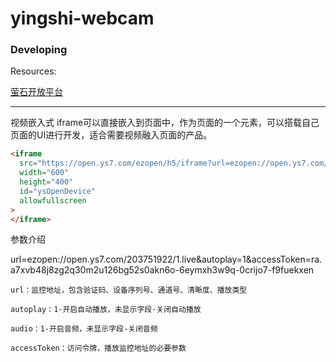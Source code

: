 # yingshi-webcam

### Developing

Resources:

[萤石开放平台](https://open.ys7.com/)

------------------------------------------------

视频嵌入式
    iframe可以直接嵌入到页面中，作为页面的一个元素，可以搭载自己页面的UI进行开发，适合需要视频融入页面的产品。

```html
<iframe
  src="https://open.ys7.com/ezopen/h5/iframe?url=ezopen://open.ys7.com/203751922/1.live&autoplay=1&accessToken=ra.23xamzw35p27yshy6ea2hvud3riulmqo-173c7qgql3-0lxt9kc-jkzzoodlk"
  width="600"
  height="400"
  id="ysOpenDevice"
  allowfullscreen
>
</iframe>
```

参数介绍

url=ezopen://open.ys7.com/203751922/1.live&autoplay=1&accessToken=ra.a7xvb48j8zg2q30m2u126bg52s0akn6o-6eymxh3w9q-0crijo7-f9fuekxen

    url：监控地址，包含验证码、设备序列号、通道号、清晰度、播放类型

    autoplay：1-开启自动播放，未显示字段-关闭自动播放

    audio：1-开启音频，未显示字段-关闭音频

    accessToken：访问令牌，播放监控地址的必要参数
